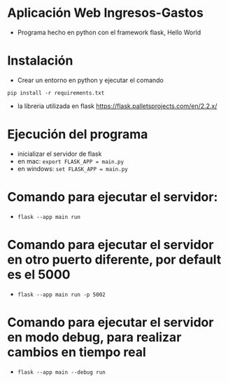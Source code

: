 # Aplicación Web Ingresos-Gastos

- Programa hecho en python con el framework flask, Hello World

# Instalación

- Crear un entorno en python y ejecutar el comando

```
pip install -r requirements.txt
```

- la libreria utilizada en flask https://flask.palletsprojects.com/en/2.2.x/

# Ejecución del programa

- inicializar el servidor de flask
- en mac: `export FLASK_APP = main.py`
- en windows: `set FLASK_APP = main.py`

# Comando para ejecutar el servidor:

- `flask --app main run`

# Comando para ejecutar el servidor en otro puerto diferente, por default es el 5000

- `flask --app main run -p 5002`

# Comando para ejecutar el servidor en modo debug, para realizar cambios en tiempo real

- `flask --app main --debug run`
